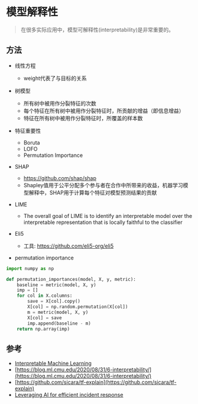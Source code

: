 # 模型解释性

> 在很多实际应用中，模型可解释性(interpretability)是非常重要的。

## 方法

- 线性方程

  - weight代表了与目标的关系

- 树模型

  - 所有树中被用作分裂特征的次数
  - 每个特征在所有树中被用作分裂特征时，所贡献的增益（即信息增益）
  - 特征在所有树中被用作分裂特征时，所覆盖的样本数

- 特征重要性

  - Boruta
  - LOFO
  - Permutation Importance

- SHAP

  - https://github.com/shap/shap
  - Shapley值用于公平分配多个参与者在合作中所带来的收益，机器学习模型解释中，SHAP用于计算每个特征对模型预测结果的贡献

- LIME

  - The overall goal of LIME is to identify an interpretable model over the interpretable representation that is locally faithful to the classifier

- Eli5

  - 工具: https://github.com/eli5-org/eli5

- permutation importance

```python
import numpy as np

def permutation_importances(model, X, y, metric):
    baseline = metric(model, X, y)
    imp = []
    for col in X.columns:
        save = X[col].copy()
        X[col] = np.random.permutation(X[col])
        m = metric(model, X, y)
        X[col] = save
        imp.append(baseline - m)
    return np.array(imp)
```

## 参考

- [Interpretable Machine Learning](https://christophm.github.io/interpretable-ml-book/intro.html)
- [https://blog.ml.cmu.edu/2020/08/31/6-interpretability/](https://blog.ml.cmu.edu/2020/08/31/6-interpretability/)
- [https://github.com/sicara/tf-explain](https://github.com/sicara/tf-explain)
- [Leveraging AI for efficient incident response](https://engineering.fb.com/2024/06/24/data-infrastructure/leveraging-ai-for-efficient-incident-response/)
